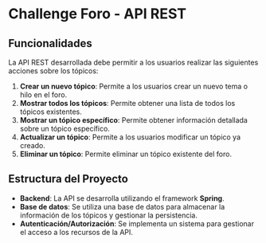 # Challenge Foro - API REST

## Funcionalidades

La API REST desarrollada debe permitir a los usuarios realizar las siguientes acciones sobre los tópicos:

1. **Crear un nuevo tópico**: Permite a los usuarios crear un nuevo tema o hilo en el foro.
2. **Mostrar todos los tópicos**: Permite obtener una lista de todos los tópicos existentes.
3. **Mostrar un tópico específico**: Permite obtener información detallada sobre un tópico específico.
4. **Actualizar un tópico**: Permite a los usuarios modificar un tópico ya creado.
5. **Eliminar un tópico**: Permite eliminar un tópico existente del foro.

## Estructura del Proyecto

- **Backend**: La API se desarrolla utilizando el framework **Spring**.
- **Base de datos**: Se utiliza una base de datos para almacenar la información de los tópicos y gestionar la persistencia.
- **Autenticación/Autorización**: Se implementa un sistema para gestionar el acceso a los recursos de la API.
